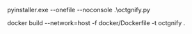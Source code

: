pyinstaller.exe --onefile --noconsole .\octgnify.py


docker build --network=host -f docker/Dockerfile -t octgnify .

